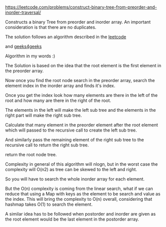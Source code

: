 https://leetcode.com/problems/construct-binary-tree-from-preorder-and-inorder-traversal/

Constructs a binary Tree from preorder and inorder array. An important consideration is that there are no duplicates.

The solution follows an algorithm described in the
[leetcode](http://articles.leetcode.com/2011/04/construct-binary-tree-from-inorder-and-preorder-postorder-traversal.html)

and
[geeks4geeks](http://www.geeksforgeeks.org/construct-tree-from-given-inorder-and-preorder-traversal/)

Algorithm in my words :)

The Solution is based on the idea that the root element is the first element in the preorder array.

Now once you find the root node search in the preorder array, search the element index in the inorder array and finds it's index.

Once you get the index look how many elements are there in the left of the root and how many are there in the right of the root.

The elements in the left will make the left sub tree and the elements in the right part will make the right sub tree.

Calculate that many element in the preorder element after the root element which will passed to the recursive call to create the left sub tree.

And similarly pass the remaining element of the right sub tree to the recursive call to return the right sub tree.

return the root node tree.


Complexity in general of this algorithm will nlogn, but in the worst case the complexity will O(n2) as tree can be skewed to the left and right.

So you will have to search the whole inorder array for each element.

But the O(n) complexity is coming from the linear search, what if we can reduce that using a Map with keys as the element to be search and value as
the index. This will bring the complexity to O(n) overall, considering that hashmap takes O(1) to search the element.

A similar idea has to be followed when postorder and inorder are given as the root element would be the last element in the postorder array.

